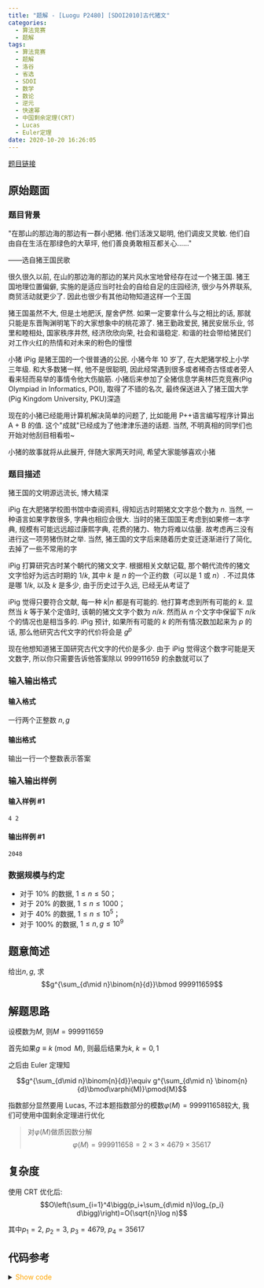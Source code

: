 ```yaml
---
title: "题解 - [Luogu P2480] [SDOI2010]古代猪文"
categories:
  - 算法竞赛
  - 题解
tags:
  - 算法竞赛
  - 题解
  - 洛谷
  - 省选
  - SDOI
  - 数学
  - 数论
  - 逆元
  - 快速幂
  - 中国剩余定理(CRT)
  - Lucas
  - Euler定理
date: 2020-10-20 16:26:05
---
```


[题目链接](https://www.luogu.com.cn/problem/P2480)

<!-- more -->

## 原始题面

### 题目背景

"在那山的那边海的那边有一群小肥猪. 他们活泼又聪明, 他们调皮又灵敏. 他们自由自在生活在那绿色的大草坪, 他们善良勇敢相互都关心……"

——选自猪王国民歌

很久很久以前, 在山的那边海的那边的某片风水宝地曾经存在过一个猪王国. 猪王国地理位置偏僻, 实施的是适应当时社会的自给自足的庄园经济, 很少与外界联系, 商贸活动就更少了. 因此也很少有其他动物知道这样一个王国

猪王国虽然不大, 但是土地肥沃, 屋舍俨然. 如果一定要拿什么与之相比的话, 那就只能是东晋陶渊明笔下的大家想象中的桃花源了. 猪王勤政爱民, 猪民安居乐业, 邻里和睦相处, 国家秩序井然, 经济欣欣向荣, 社会和谐稳定. 和谐的社会带给猪民们对工作火红的热情和对未来的粉色的憧憬

小猪 iPig 是猪王国的一个很普通的公民. 小猪今年 10 岁了, 在大肥猪学校上小学三年级. 和大多数猪一样, 他不是很聪明, 因此经常遇到很多或者稀奇古怪或者旁人看来轻而易举的事情令他大伤脑筋. 小猪后来参加了全猪信息学奥林匹克竞赛(Pig Olympiad in Informatics, POI), 取得了不错的名次, 最终保送进入了猪王国大学(Pig Kingdom University, PKU)深造

现在的小猪已经能用计算机解决简单的问题了, 比如能用 P++语言编写程序计算出 A + B 的值. 这个"成就"已经成为了他津津乐道的话题. 当然, 不明真相的同学们也开始对他刮目相看啦~

小猪的故事就将从此展开, 伴随大家两天时间, 希望大家能够喜欢小猪

### 题目描述

猪王国的文明源远流长, 博大精深

iPig 在大肥猪学校图书馆中查阅资料, 得知远古时期猪文文字总个数为 $n$. 当然, 一种语言如果字数很多, 字典也相应会很大. 当时的猪王国国王考虑到如果修一本字典, 规模有可能远远超过康熙字典, 花费的猪力、物力将难以估量. 故考虑再三没有进行这一项劳猪伤财之举. 当然, 猪王国的文字后来随着历史变迁逐渐进行了简化, 去掉了一些不常用的字

iPig 打算研究古时某个朝代的猪文文字. 根据相关文献记载, 那个朝代流传的猪文文字恰好为远古时期的 $1/k$, 其中 $k$ 是 $n$ 的一个正约数（可以是 $1$ 或 $n$）. 不过具体是哪 $1/k$, 以及 $k$ 是多少, 由于历史过于久远, 已经无从考证了

iPig 觉得只要符合文献, 每一种 $k|n$ 都是有可能的. 他打算考虑到所有可能的 $k$. 显然当 $k$ 等于某个定值时, 该朝的猪文文字个数为 $n/k$. 然而从 $n$ 个文字中保留下 $n/k$ 个的情况也是相当多的. iPig 预计, 如果所有可能的 $k$ 的所有情况数加起来为 $p$ 的话, 那么他研究古代文字的代价将会是 $g^p$

现在他想知道猪王国研究古代文字的代价是多少. 由于 iPig 觉得这个数字可能是天文数字, 所以你只需要告诉他答案除以 $999911659$ 的余数就可以了

### 输入输出格式

#### 输入格式

一行两个正整数 $n,g$

#### 输出格式

输出一行一个整数表示答案

### 输入输出样例

#### 输入样例 #1

```input1
4 2
```

#### 输出样例 #1

```output1
2048
```

### 数据规模与约定

- 对于 $10\%$ 的数据, $1\le n \le 50$；
- 对于 $20\%$ 的数据, $1\le n \le 1000$；
- 对于 $40\%$ 的数据, $1\le n \le 10^5$；
- 对于 $100\%$ 的数据, $1\le n,g \le 10^9$

## 题意简述

给出$n,g$, 求
$$g^{\sum_{d\mid n}\binom{n}{d}}\bmod 999911659$$

## 解题思路

设模数为$M$, 则$M=999911659$

首先如果$g\equiv k\pmod{M}$, 则最后结果为$k,~k=0,1$

之后由 Euler 定理知

$$g^{\sum_{d\mid n}\binom{n}{d}}\equiv g^{\sum_{d\mid n} \binom{n}{d}\bmod\varphi(M)}\pmod{M}$$

指数部分显然要用 Lucas, 不过本题指数部分的模数$\varphi(M)=999911658$较大, 我们可使用中国剩余定理进行优化

> 对$\varphi(M)$做质因数分解
> $$\varphi(M)=999911658=2\times 3\times 4679\times 35617$$

## 复杂度

使用 CRT 优化后:
$$O\left(\sum_{i=1}^4\bigg(p_i+\sum_{d\mid n}\log_{p_i} d\bigg)\right)=O(\sqrt{n}\log n)$$

其中$p_1=2,~p_2=3,~p_3=4679,~p_4=35617$

## 代码参考

<details>
<summary><font color='orange'>Show code</font></summary>

{% icodeweb cpa_cpp title:Luogu_P2480 Luogu/P2480/0.cpp %}

</details>
